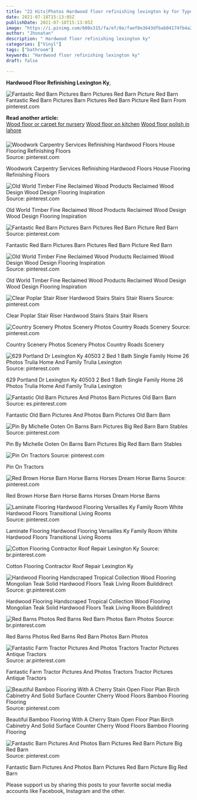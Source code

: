 ```yaml
---
title: "22 Hits|Photos Hardwood floor refinishing lexington ky for Types of Floor"
date: 2021-07-18T15:13:05Z
publishDate: 2021-07-18T15:13:05Z
image: "https://i.pinimg.com/600x315/fa/ef/8e/faef8e3643dfbab04174fb4a25c96608.jpg"
author: "Jhonatan"
description: " Hardwood floor refinishing lexington ky"
categories: ["Vinyl"]
tags: ["bathroom"]
keywords: "Hardwood floor refinishing lexington ky"
draft: false

---
```

<!-- Head tag Code -->
**Hardwood Floor Refinishing Lexington Ky**, 

![Fantastic Red Barn Pictures Barn Pictures Red Barn Picture Red Barn](https://i.pinimg.com/736x/59/ee/2b/59ee2b0a5fdd5764ff2a26e8cfcd859f--barn-pictures-red-barns.jpg "Fantastic Red Barn Pictures Barn Pictures Red Barn Picture Red Barn")
Fantastic Red Barn Pictures Barn Pictures Red Barn Picture Red Barn From pinterest.com

**Read another article:**  
[Wood floor or carpet for nursery](/wood-floor-or-carpet-for-nursery/)
[Wood floor on kitchen](/wood-floor-on-kitchen/)
[Wood floor polish in lahore](/wood-floor-polish-in-lahore/)




### 

 


![Woodwork Carpentry Services Refinishing Hardwood Floors House Flooring Refinishing Floors](https://i.pinimg.com/originals/29/8e/22/298e22ef23c96ceef1e2efea3cadfda3.jpg "Woodwork Carpentry Services Refinishing Hardwood Floors House Flooring Refinishing Floors")
Source: pinterest.com

Woodwork Carpentry Services Refinishing Hardwood Floors House Flooring Refinishing Floors  

![Old World Timber Fine Reclaimed Wood Products Reclaimed Wood Design Wood Design Flooring Inspiration](https://i.pinimg.com/600x315/04/fe/b2/04feb2f21654465e5517641f92124934.jpg "Old World Timber Fine Reclaimed Wood Products Reclaimed Wood Design Wood Design Flooring Inspiration")
Source: pinterest.com

Old World Timber Fine Reclaimed Wood Products Reclaimed Wood Design Wood Design Flooring Inspiration  

![Fantastic Red Barn Pictures Barn Pictures Red Barn Picture Red Barn](https://i.pinimg.com/736x/59/ee/2b/59ee2b0a5fdd5764ff2a26e8cfcd859f--barn-pictures-red-barns.jpg "Fantastic Red Barn Pictures Barn Pictures Red Barn Picture Red Barn")
Source: pinterest.com

Fantastic Red Barn Pictures Barn Pictures Red Barn Picture Red Barn  

![Old World Timber Fine Reclaimed Wood Products Reclaimed Wood Design Wood Design Flooring Inspiration](https://i.pinimg.com/videos/thumbnails/originals/43/29/56/4329563c6b451aac3697dedcf593051e-00001.jpg "Old World Timber Fine Reclaimed Wood Products Reclaimed Wood Design Wood Design Flooring Inspiration")
Source: pinterest.com

Old World Timber Fine Reclaimed Wood Products Reclaimed Wood Design Wood Design Flooring Inspiration  

![Clear Poplar Stair Riser Hardwood Stairs Stairs Stair Risers](https://i.pinimg.com/originals/6b/3b/b4/6b3bb4c95286705b793890d4a7f5dc7a.jpg "Clear Poplar Stair Riser Hardwood Stairs Stairs Stair Risers")
Source: pinterest.com

Clear Poplar Stair Riser Hardwood Stairs Stairs Stair Risers  

![Country Scenery Photos Scenery Photos Country Roads Scenery](https://i.pinimg.com/600x315/a5/28/c0/a528c098ccb73e7785f3ba3431c14c26.jpg "Country Scenery Photos Scenery Photos Country Roads Scenery")
Source: pinterest.com

Country Scenery Photos Scenery Photos Country Roads Scenery  

![629 Portland Dr Lexington Ky 40503 2 Bed 1 Bath Single Family Home 26 Photos Trulia Home And Family Trulia Lexington](https://i.pinimg.com/736x/02/bb/67/02bb6740d34bae90bf3b35a734e0620f.jpg "629 Portland Dr Lexington Ky 40503 2 Bed 1 Bath Single Family Home 26 Photos Trulia Home And Family Trulia Lexington")
Source: pinterest.com

629 Portland Dr Lexington Ky 40503 2 Bed 1 Bath Single Family Home 26 Photos Trulia Home And Family Trulia Lexington  

![Fantastic Old Barn Pictures And Photos Barn Pictures Old Barn Barn](https://i.pinimg.com/600x315/35/80/af/3580af09de389d1aa55440a0789c3500.jpg "Fantastic Old Barn Pictures And Photos Barn Pictures Old Barn Barn")
Source: es.pinterest.com

Fantastic Old Barn Pictures And Photos Barn Pictures Old Barn Barn  

![Pin By Michelle Ooten On Barns Barn Pictures Big Red Barn Barn Stables](https://i.pinimg.com/originals/76/bd/b8/76bdb8ca16c18d39117da919f661cc20.jpg "Pin By Michelle Ooten On Barns Barn Pictures Big Red Barn Barn Stables")
Source: pinterest.com

Pin By Michelle Ooten On Barns Barn Pictures Big Red Barn Barn Stables  

![Pin On Tractors](https://i.pinimg.com/originals/83/01/d5/8301d5fcf9363abe84391a00c1c0f7e3.jpg "Pin On Tractors")
Source: pinterest.com

Pin On Tractors  

![Red Brown Horse Barn Horse Barns Horses Dream Horse Barns](https://i.pinimg.com/originals/95/ad/40/95ad40172a7e30e4a0eb0c827ca13eee.jpg "Red Brown Horse Barn Horse Barns Horses Dream Horse Barns")
Source: pinterest.com

Red Brown Horse Barn Horse Barns Horses Dream Horse Barns  

![Laminate Flooring Hardwood Flooring Versailles Ky Family Room White Hardwood Floors Transitional Living Rooms](https://i.pinimg.com/474x/e2/f8/5f/e2f85f7615d1e6b907252c3c11fb142c--installing-hardwood-floors-dark-hardwood-flooring.jpg "Laminate Flooring Hardwood Flooring Versailles Ky Family Room White Hardwood Floors Transitional Living Rooms")
Source: pinterest.com

Laminate Flooring Hardwood Flooring Versailles Ky Family Room White Hardwood Floors Transitional Living Rooms  

![Cotton Flooring Contractor Roof Repair Lexington Ky](https://i.pinimg.com/600x315/b0/90/bb/b090bb7f2104e6696c22b2897648bfc5.jpg "Cotton Flooring Contractor Roof Repair Lexington Ky")
Source: br.pinterest.com

Cotton Flooring Contractor Roof Repair Lexington Ky  

![Hardwood Flooring Handscraped Tropical Collection Wood Flooring Mongolian Teak Solid Hardwood Floors Teak Living Room Builddirect](https://i.pinimg.com/originals/05/94/47/059447b873dd5b9408752e0b22f680e3.jpg "Hardwood Flooring Handscraped Tropical Collection Wood Flooring Mongolian Teak Solid Hardwood Floors Teak Living Room Builddirect")
Source: gr.pinterest.com

Hardwood Flooring Handscraped Tropical Collection Wood Flooring Mongolian Teak Solid Hardwood Floors Teak Living Room Builddirect  

![Red Barns Photos Red Barns Red Barn Photos Barn Photos](https://i.pinimg.com/600x315/31/7f/ab/317fabdbf355a2680bb3b135ce537145.jpg "Red Barns Photos Red Barns Red Barn Photos Barn Photos")
Source: br.pinterest.com

Red Barns Photos Red Barns Red Barn Photos Barn Photos  

![Fantastic Farm Tractor Pictures And Photos Tractors Tractor Pictures Antique Tractors](https://i.pinimg.com/originals/45/ff/10/45ff107ebdb4e04bada17c5588f658e8.jpg "Fantastic Farm Tractor Pictures And Photos Tractors Tractor Pictures Antique Tractors")
Source: ar.pinterest.com

Fantastic Farm Tractor Pictures And Photos Tractors Tractor Pictures Antique Tractors  

![Beautiful Bamboo Flooring With A Cherry Stain Open Floor Plan Birch Cabinetry And Solid Surface Counter Cherry Wood Floors Bamboo Flooring Flooring](https://i.pinimg.com/736x/69/7f/46/697f46771d4d95ef4ed4694c832a5257--open-floor-plans-hardwood-floors.jpg "Beautiful Bamboo Flooring With A Cherry Stain Open Floor Plan Birch Cabinetry And Solid Surface Counter Cherry Wood Floors Bamboo Flooring Flooring")
Source: pinterest.com

Beautiful Bamboo Flooring With A Cherry Stain Open Floor Plan Birch Cabinetry And Solid Surface Counter Cherry Wood Floors Bamboo Flooring Flooring  

![Fantastic Barn Pictures And Photos Barn Pictures Red Barn Picture Big Red Barn](https://i.pinimg.com/600x315/fa/ef/8e/faef8e3643dfbab04174fb4a25c96608.jpg "Fantastic Barn Pictures And Photos Barn Pictures Red Barn Picture Big Red Barn")
Source: pinterest.com

Fantastic Barn Pictures And Photos Barn Pictures Red Barn Picture Big Red Barn  

Please support us by sharing this posts to your favorite social media accounts like Facebook, Instagram and the other.

